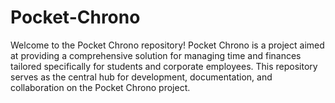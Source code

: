 # Pocket-Chrono
Welcome to the Pocket Chrono repository! Pocket Chrono is a project aimed at providing a comprehensive solution for managing time and finances tailored specifically for students and corporate employees. This repository serves as the central hub for development, documentation, and collaboration on the Pocket Chrono project.

